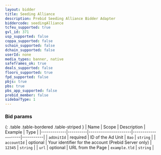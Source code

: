 ```yaml
---
layout: bidder
title: Seeding Alliance
description: Prebid Seeding Alliance Bidder Adapter
biddercode: seedingAlliance
tcfeu_supported: true
gvl_id: 371 
usp_supported: false
coppa_supported: false
schain_supported: false
dchain_supported: false
userId: none
media_types: banner, native
safeframes_ok: true
deals_supported: false
floors_supported: true
fpd_supported: false
pbjs: true
pbs: true
pbs_app_supported: false
prebid_member: false
sidebarType: 1
---
```


### Bid params

{: .table .table-bordered .table-striped }
| Name        | Scope    | Description          | Example            | Type      |
|-------------|----------|----------------------|--------------------|-----------|
| `adUnitId`  | required | ID of the Ad Unit    | `8ao`              | `string`  |
| `accountId` | optional | Your identifier for the account (Prebid Server only) | `12345` | `string`  |
| `url`       | optional | URL from the Page    | `example.tld`      | `string`  |

